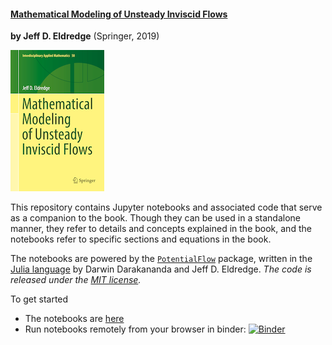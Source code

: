 #### [**Mathematical Modeling of Unsteady Inviscid Flows**](https://www.springer.com/gp/book/9783030183189)
**by Jeff D. Eldredge** (Springer, 2019)

![BookCover](https://github.com/jdeldre/BookExamples/blob/master/figures/9783030183189-smaller.png)

This repository contains Jupyter notebooks and associated code that serve as a companion to the book. Though they can be used in a standalone manner, they refer to details and concepts explained in the book, and the notebooks refer to specific sections and equations in the book.

The notebooks are powered by the [`PotentialFlow`](https://github.com/darwindarak/PotentialFlow.jl) package, written in the [Julia language](https://julialang.org/) by Darwin Darakananda and Jeff D. Eldredge. *The code is released under the [MIT license](https://opensource.org/licenses/MIT).*

To get started
- The notebooks are [here](https://github.com/jdeldre/BookExamples/blob/master/src)
- Run notebooks remotely from your browser in binder:
[![Binder](https://mybinder.org/badge_logo.svg)](https://mybinder.org/v2/gh/jdeldre/BookExamples/master?filepath=src%2FIndex.ipynb)
